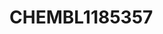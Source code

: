 # CHEMBL1185357
<a name="material" />
<script type="application/ld+json">

  {
    "@context": "https://schema.org/",
    "@type": "ChemicalSubstance",
    "http://purl.org/dc/terms/conformsTo":
      {
        "@type": "CreativeWork",
        "@id": "https://bioschemas.org/profiles/ChemicalSubstance/0.4-RELEASE/"
      },
    "@id": "https://egonw.github.io/nanowiki/nanowiki444.html#material",
    "name": "CHEMBL1185357",
    "sameAs: "http://127.0.0.1/mediawiki/index.php/Special:URIResolver/CHEMBL1185357"
  }
</script>

